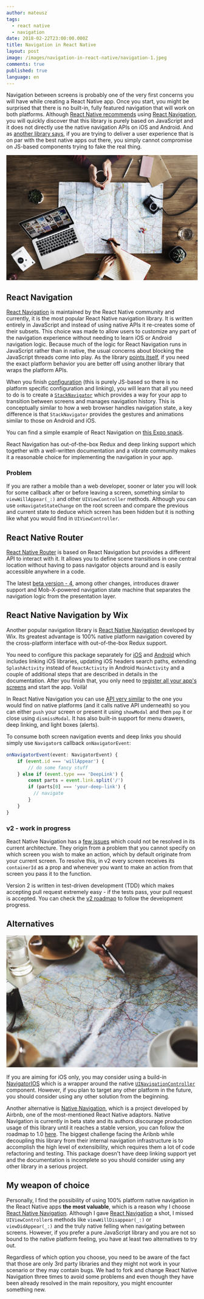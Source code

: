 ```yaml
---
author: mateusz
tags:
  - react native
  - navigation
date: 2018-02-22T23:00:00.000Z
title: Navigation in React Native
layout: post
image: /images/navigation-in-react-native/navigation-1.jpeg
comments: true
published: true
language: en
---
```

Navigation between screens is probably one of the very first concerns you will have while creating a React Native app. Once you start, you might be surprised that there is no built-in, fully featured navigation that will work on both platforms. Although [React Native recommends](https://facebook.github.io/react-native/docs/navigation.html) using [React Navigation](https://reactnavigation.org), you will quickly discover that this library is purely based on JavaScript and it does not directly use the native navigation APIs on iOS and Android. And as [another library says](https://github.com/wix/react-native-navigation#quick-links), if you are trying to deliver a user experience that is on par with the best native apps out there, you simply cannot compromise on JS-based components trying to fake the real thing.

![image](/images/navigation-in-react-native/navigation-1.jpeg)

## React Navigation

[React Navigation](https://github.com/react-navigation/react-navigation) is maintained by the React Native community and currently, it is the most popular React Native navigation library. It is written entirely in JavaScript and instead of using native APIs it re-creates some of their subsets. This choice was made to allow users to customize any part of the navigation experience without needing to learn iOS or Android navigation logic. Because much of the logic for React Navigation runs in JavaScript rather than in native, the usual concerns about blocking the JavaScript threads come into play. As the library [points itself](https://reactnavigation.org/docs/pitch.html), if you need the exact platform behavior you are better off using another library that wraps the platform APIs.

When you finish [configuration](https://reactnavigation.org/docs/getting-started.html) (this is purely JS-based so there is no platform specific configuration and linking), you will learn that all you need to do is to create a [`StackNavigator`](https://reactnavigation.org/docs/hello-react-navigation.html#creating-a-stacknavigator) which provides a way for your app to transition between screens and manages navigation history. This is conceptually similar to how a web browser handles navigation state, a key difference is that `StackNavigator` provides the gestures and animations similar to those on Android and iOS.

You can find a simple example of React Navigation on [this Expo snack](https://snack.expo.io/@react-navigation/our-first-navigate).

React Navigation has out-of-the-box Redux and deep linking support which together with a well-written documentation and a vibrate community makes it a reasonable choice for implementing the navigation in your app.

### Problem

If you are rather a mobile than a web developer, sooner or later you will look for some callback after or before leaving a screen, something similar to `viewWillAppear(_:)` and other `UIViewController` methods. Although you can use `onNavigateStateChange` on the root screen and compare the previous and current state to deduce which screen has been hidden but it is nothing like what you would find in `UIViewController`.

## React Native Router

[React Native Router](https://github.com/aksonov/react-native-router-flux) is based on React Navigation but provides a different API to interact with it. It allows you to define scene transitions in one central location without having to pass navigator objects around and is easily accessible anywhere in a code.

The latest [beta version - 4](https://github.com/aksonov/react-native-router-flux), among other changes, introduces drawer support and Mob-X-powered navigation state machine that separates the navigation logic from the presentation layer.

## React Native Navigation by Wix

Another popular navigation library is [React Native Navigation](https://github.com/wix/react-native-navigation) developed by Wix. Its greatest advantage is 100% native platform navigation covered by the cross-platform interface with out-of-the-box Redux support.

You need to configure this package separately for [iOS](https://wix.github.io/react-native-navigation/#/installation-ios) and [Android](https://wix.github.io/react-native-navigation/#/installation-android) which includes linking iOS libraries, updating iOS headers search paths, extending `SplashActivity` instead of `ReactActivity` in Android `MainActivity` and a couple of additional steps that are described in details in the documentation. After you finish that, you only need to [register all your app's screens](https://wix.github.io/react-native-navigation/#/usage) and start the app. Voilà!

In React Native Navigation you can use [API very similar](https://wix.github.io/react-native-navigation/#/screen-api) to the one you would find on native platforms (and it calls native API underneath) so you can either `push` your screen or present it using `showModal` and then `pop` it or close using `dismissModal`. It has also built-in support for menu drawers, deep linking, and light boxes (alerts).

To consume both screen navigation events and deep links you should simply use `Navigator`s callback `onNavigatorEvent`:

```typescript
onNavigatorEvent(event: NavigatorEvent) {
    if (event.id === 'willAppear') {
        // do some fancy stuff
    } else if (event.type === 'DeepLink') {
        const parts = event.link.split('/')
        if (parts[0] === 'your-deep-link') {
          // navigate
        }
    }
}
```

### v2 - work in progress

React Native Navigation has a [few issues](https://github.com/wix/react-native-navigation/tree/v2#react-native-navigation-v2-wip) which could not be resolved in its current architecture. They origin from a problem that you cannot specify on which screen you wish to make an action, which by default originate from your current screen. To resolve this, in v2 every screen receives its `containerId` as a prop and whenever you want to make an action from that screen you pass it to the function.

Version 2 is written in test-driven development (TDD) which makes accepting pull request extremely easy - if the tests pass, your pull request is accepted. You can check the [v2 roadmap](https://github.com/wix/react-native-navigation/tree/v2#v2-roadmap) to follow the development progress.

## Alternatives

![image](/images/navigation-in-react-native/navigation-2.jpeg)

If you are aiming for iOS only, you may consider using a build-in [NavigatorIOS](https://facebook.github.io/react-native/docs/navigation.html#navigatorios) which is a wrapper around the native [`UINavigationController`](https://developer.apple.com/documentation/uikit/uinavigationcontroller) component. However, if you plan to target any other platform in the future, you should consider using any other solution from the beginning.

Another alternative is [Native Navigation](http://airbnb.io/native-navigation), which is a project developed by Airbnb, one of the most-mentioned React Native adaptors. Native Navigation is currently in beta state and its authors discourage production usage of this library until it reaches a stable version, you can follow the roadmap to 1.0 [here](http://airbnb.io/native-navigation/docs/roadmap.html). The biggest challenge facing the Aribnb while decoupling this library from their internal navigation infrastructure is to accomplish the high level of extensibility, which requires them a lot of code refactoring and testing. This package doesn't have deep linking support yet and the documentation is incomplete so you should consider using any other library in a serious project.

## My weapon of choice

Personally, I find the possibility of using 100% platform native navigation in the React Native apps **the most valuable**, which is a reason why I choose [React Native Navigation](https://github.com/wix/react-native-navigation). Although I gave [React Navigation](https://github.com/react-navigation/react-navigation) a shot, I missed `UIViewController`s methods like `viewWillDisappear(_:)` or `viewDidAppear(_:)` and the truly native felling when navigating between screens. However, if you prefer a pure JavaScript library and you are not so bound to the native platform feeling, you have at least two alternatives to try out.

Regardless of which option you choose, you need to be aware of the fact that those are only 3rd party libraries and they might not work in your scenario or they may contain bugs. We had to fork and change React Native Navigation three times to avoid some problems and even though they have been already resolved in the main repository, you might encounter something new.

